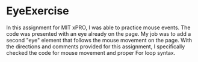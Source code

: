 # EyeExercise
In this assignment for MIT xPRO, I was able to practice mouse events. The code was presented with an eye already on the page. My job was to add a second "eye" element that follows the mouse movement on the page. With the directions and comments provided for this assignment, I specifically checked the code for mouse movement and proper For loop syntax.
